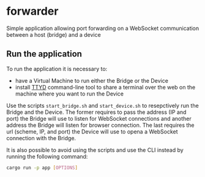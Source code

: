 # forwarder
Simple application allowing port forwarding on a WebSocket communication between a host (bridge) and a device

## Run the application

To run the application it is necessary to:
* have a Virtual Machine to run either the Bridge or the Device
* install [TTYD](https://github.com/tsl0922/ttyd) command-line tool to share a terminal over the web on the machine where you want to run the Device

Use the scripts `start_bridge.sh` and `start_device.sh` to resepctively run the Bridge and the Device. The former requires to pass the address (IP and port) the Bridge will use to listen for WebSocket connections and another address the Bridge will listen for browser connection. The last requires the url (scheme, IP, and port) the Device will use to opena a WebSocket connection with the Bridge.

It is also possible to avoid using the scripts and use the CLI instead by running the following command:
```bash
cargo run -p app [OPTIONS]
```